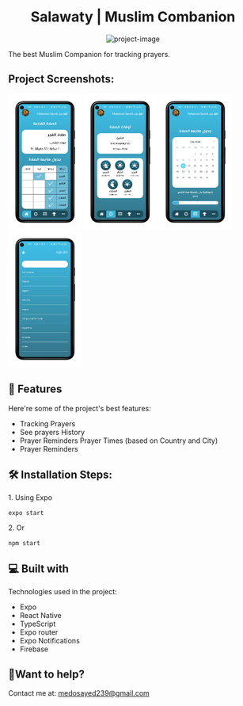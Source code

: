 <h1 align="center" id="title">Salawaty | Muslim Combanion</h1>

<p align="center"><img src="https://socialify.git.ci/msabdalaal/Salawaty/image?description=1&amp;descriptionEditable=Muslim%20Companion&amp;font=KoHo&amp;logo=https%3A%2F%2Fgithub.com%2Fmsabdalaal%2FSalawaty%2Fblob%2Fmain%2Fsrc%2Fassets%2Fimages%2Fapp%2520icon.png%3Fraw%3Dtrue&amp;name=1&amp;owner=1&amp;pattern=Brick%20Wall&amp;theme=Dark" alt="project-image"></p>

<p id="description">The best Muslim Companion for tracking prayers.</p>

<h2>Project Screenshots:</h2>

<img src="https://github.com/msabdalaal/Salawaty/blob/main/Screenshots/photo_2024-05-14_11-21-14-portrait.png?raw=true" alt="project-screenshot" width="148" height="274/">

<img src="https://github.com/msabdalaal/Salawaty/blob/main/Screenshots/photo_2024-05-14_11-21-12-portrait.png?raw=true" alt="project-screenshot" width="148" height="274/">

<img src="https://github.com/msabdalaal/Salawaty/blob/main/Screenshots/photo_2024-05-14_11-21-11-portrait.png?raw=true" alt="project-screenshot" width="148" height="274/">

<img src="https://github.com/msabdalaal/Salawaty/blob/main/Screenshots/photo_2024-05-14_11-21-09-portrait.png?raw=true" alt="project-screenshot" width="148" height="274/">

  
  
<h2>🧐 Features</h2>

Here're some of the project's best features:

*   Tracking Prayers
*   See prayers History
*   Prayer Reminders Prayer Times (based on Country and City)
*   Prayer Reminders

<h2>🛠️ Installation Steps:</h2>

<p>1. Using Expo</p>

```
expo start
```

<p>2. Or</p>

```
npm start
```

  
  
<h2>💻 Built with</h2>

Technologies used in the project:

*   Expo
*   React Native
*   TypeScript
*   Expo router
*   Expo Notifications
*   Firebase

<h2>💖Want to help?</h2>

Contact me at: medosayed239@gmail.com
